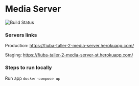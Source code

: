 # Media Server 

![Build Status](https://travis-ci.com/AlejandroDaneri/fiuba-taller-2-media-server.svg?token=ava9qCpd7PfZyx79S5y4&branch=master)

### Servers links

Production: https://fiuba-taller-2-media-server.herokuapp.com/

Staging: https://fiuba-taller-2-media-server-st.herokuapp.com/

### Steps to run locally

Run app
`docker-compose up` 
